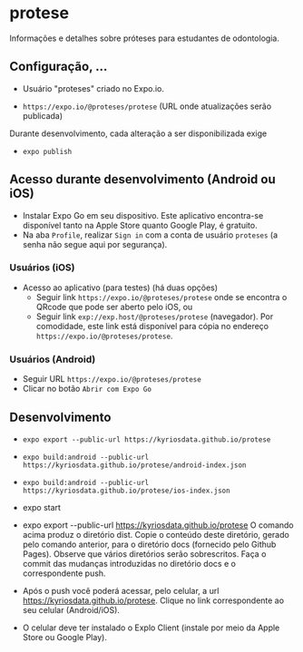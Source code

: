 # protese

Informações e detalhes sobre próteses para estudantes de odontologia.

## Configuração, ...

- Usuário "proteses" criado no Expo.io.

- `https://expo.io/@proteses/protese` (URL onde atualizações serão publicada)

Durante desenvolvimento, cada alteração a ser disponibilizada exige

- `expo publish`

## Acesso durante desenvolvimento (Android ou iOS)

- Instalar Expo Go em seu dispositivo. Este aplicativo encontra-se
  disponível tanto na Apple Store quanto Google Play, é gratuito.
- Na aba `Profile`, realizar `Sign in` com a conta de usuário `proteses` (a senha não segue aqui por segurança).

### Usuários (iOS)

- Acesso ao aplicativo (para testes) (há duas opções)
  - Seguir link `https://expo.io/@proteses/protese` onde se encontra o QRcode que pode ser aberto pelo iOS, ou
  - Seguir link `exp://exp.host/@proteses/protese` (navegador). Por comodidade, este link está disponível para cópia no endereço
    `https://expo.io/@proteses/protese`.

### Usuários (Android)

- Seguir URL `https://expo.io/@proteses/protese`
- Clicar no botão `Abrir com Expo Go`

## Desenvolvimento

- `expo export --public-url https://kyriosdata.github.io/protese`
- `expo build:android --public-url https://kyriosdata.github.io/protese/android-index.json`
- `expo build:android --public-url https://kyriosdata.github.io/protese/ios-index.json`

- expo start
- expo export --public-url https://kyriosdata.github.io/protese
  O comando acima produz o diretório dist. Copie o conteúdo deste diretório, gerado pelo comando anterior, para o diretório docs (fornecido pelo Github Pages). Observe que vários diretórios serão sobrescritos.
  Faça o commit das mudanças introduzidas no diretório docs e o correspondente push.
- Após o push você poderá acessar, pelo celular, a url https://kyriosdata.github.io/protese. Clique no link correspondente ao seu celular (Android/iOS).
- O celular deve ter instalado o Explo Client (instale por meio da Apple Store ou Google Play).
